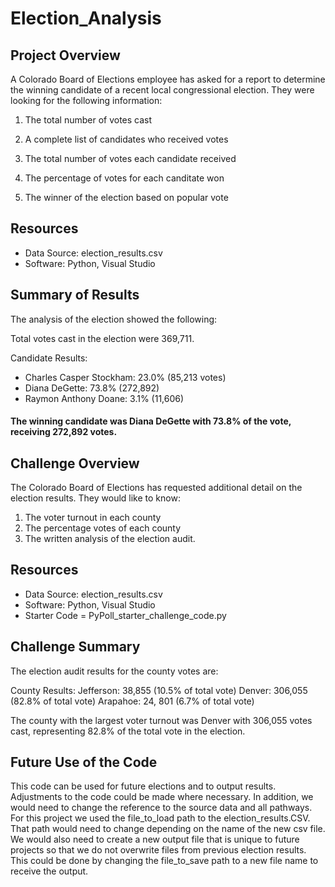# Election_Analysis

## Project Overview

A Colorado Board of Elections employee has asked for a report to determine the winning candidate of a recent local congressional election. They were looking for the following information:

  1. The total number of votes cast

  2. A complete list of candidates who received votes

  3. The total number of votes each candidate received

  4. The percentage of votes for each canditate won

  5. The winner of the election based on popular vote

## Resources

- Data Source: election_results.csv
- Software: Python, Visual Studio

## Summary of Results
The analysis of the election showed the following:

Total votes cast in the election were 369,711.

Candidate Results: 
  * Charles Casper Stockham: 23.0% (85,213 votes) 
  * Diana DeGette: 73.8% (272,892) 
  * Raymon Anthony Doane: 3.1% (11,606)

#### The winning candidate was Diana DeGette with 73.8% of the vote, receiving 272,892 votes.

## Challenge Overview

The Colorado Board of Elections has requested additional detail on the election results. They would like to know:

  1. The voter turnout in each county
  2. The percentage votes of each county
  3. The written analysis of the election audit.

## Resources 

  - Data Source: election_results.csv
  - Software: Python, Visual Studio
  - Starter Code = PyPoll_starter_challenge_code.py

## Challenge Summary

The election audit results for the county votes are:

County Results: 
Jefferson: 38,855 (10.5% of total vote)
Denver: 306,055 (82.8% of total vote) 
Arapahoe: 24, 801 (6.7% of total vote)

The county with the largest voter turnout was Denver with 306,055 votes cast, representing 82.8% of the total vote in the election.

## Future Use of the Code

This code can be used for future elections and to output results. Adjustments to the code could be made where necessary. In addition, we would need to change the reference to the source data and all pathways. For this project we used the file_to_load path to the election_results.CSV. That path would need to change depending on the name of the new csv file. We would also need to create a new output file that is unique to future projects so that we do not overwrite files from previous election results. This could be done by changing the file_to_save path to a new file name to receive the output.
